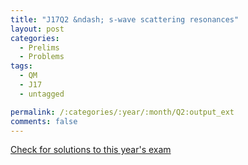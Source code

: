 ```yaml
---
title: "J17Q2 &ndash; s-wave scattering resonances"
layout: post
categories:
  - Prelims
  - Problems
tags:
  - QM
  - J17
  - untagged

permalink: /:categories/:year/:month/Q2:output_ext
comments: false
---
```

<object data="2017J2Q.pdf" type="application/pdf" width="100%" height="500"></object>
<div class="message"><a href='https://princetonprelim.com/prelim/38/'>Check for solutions to this year's exam</a></div>